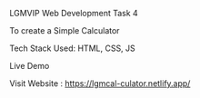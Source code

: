 LGMVIP Web Development Task 4

To create a Simple Calculator

Tech Stack Used:
HTML, CSS, JS

Live Demo

Visit Website : https://lgmcal-culator.netlify.app/
